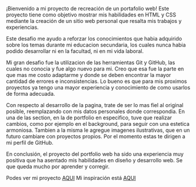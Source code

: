 ¡Bienvenido a mi proyecto de recreación de un portafolio web!
Este proyecto tiene como objetivo mostrar mis habilidades en HTML y CSS 
mediante la creación de un sitio web personal que resalta mis trabajos y experiencias.

Este desafio me ayudo a reforzar los conocimientos que habia adquirido sobre los temas 
durante mi educacion secundaria, los cuales nunca habia podido desarrollar ni en la 
facultad, ni en mi vida laboral.

Mi gran desafio fue la utilizacion de las herramientas Git y GitHub, las cuales 
no conocia y fue algo nuevo para mi. Creo que esa fue la parte en que mas me costo adaptarme y 
donde se deben encontrar la mayor cantidad de errores e inconsistencias. Lo bueno es que para 
mis proximos proyectos ya tengo una mayor experiencia y conocimiento de como usarlos de forma adecuada.

Con respecto al desarrollo de la pagina, trate de ser lo mas fiel al original posible, reemplazando con mis datos personales donde correspondia.
En una de las section, en la de portfolio en especifico, tuve que realizar cambios, como por ejemplo en el background, para seguir con una estetica armoniosa. Tambien a la misma le agregue imagenes ilustrativas, que en un futuro cambiare con proyectos propios. Por el momento estas te dirigen a mi perfil de GitHub.

En conclusión, el proyecto del portfolio web ha sido una experiencia muy positiva que ha asentado mis habilidades en diseño y desarrollo web. Se que queda mucho por aprender y corregir.

Podes ver mi proyecto <a href="https://lautaroquinones02.github.io/Trabajo-Practico-Final-I/">AQUI</a>
Mi inspiración está <a href="https://www.behance.net/gallery/194544091/Personal-Portfolio-Website-Design-Figma-Web-Design?tracking_source=search_projects|portfolio+web&l=40">AQUI</a>
